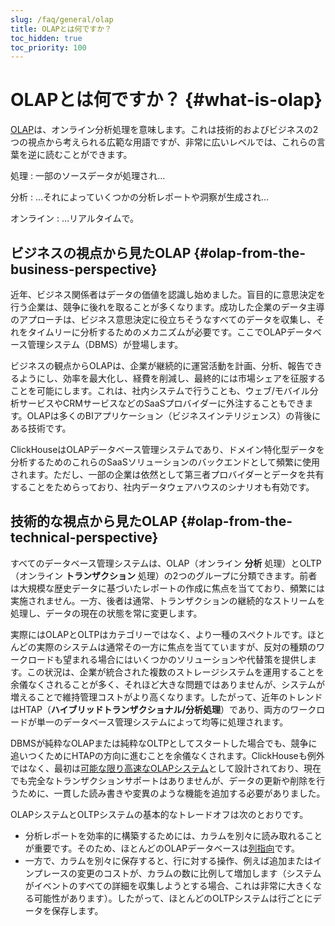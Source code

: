 ```yaml
---
slug: /faq/general/olap
title: OLAPとは何ですか？
toc_hidden: true
toc_priority: 100
---
```



# OLAPとは何ですか？ {#what-is-olap}

[OLAP](https://en.wikipedia.org/wiki/Online_analytical_processing)は、オンライン分析処理を意味します。これは技術的およびビジネスの2つの視点から考えられる広範な用語ですが、非常に広いレベルでは、これらの言葉を逆に読むことができます。

処理
:   一部のソースデータが処理され…

分析
:   …それによっていくつかの分析レポートや洞察が生成され…

オンライン
:   …リアルタイムで。

## ビジネスの視点から見たOLAP {#olap-from-the-business-perspective}

近年、ビジネス関係者はデータの価値を認識し始めました。盲目的に意思決定を行う企業は、競争に後れを取ることが多くなります。成功した企業のデータ主導のアプローチは、ビジネス意思決定に役立ちそうなすべてのデータを収集し、それをタイムリーに分析するためのメカニズムが必要です。ここでOLAPデータベース管理システム（DBMS）が登場します。

ビジネスの観点からOLAPは、企業が継続的に運営活動を計画、分析、報告できるようにし、効率を最大化し、経費を削減し、最終的には市場シェアを征服することを可能にします。これは、社内システムで行うことも、ウェブ/モバイル分析サービスやCRMサービスなどのSaaSプロバイダーに外注することもできます。OLAPは多くのBIアプリケーション（ビジネスインテリジェンス）の背後にある技術です。

ClickHouseはOLAPデータベース管理システムであり、ドメイン特化型データを分析するためのこれらのSaaSソリューションのバックエンドとして頻繁に使用されます。ただし、一部の企業は依然として第三者プロバイダーとデータを共有することをためらっており、社内データウェアハウスのシナリオも有効です。

## 技術的な視点から見たOLAP {#olap-from-the-technical-perspective}

すべてのデータベース管理システムは、OLAP（オンライン **分析** 処理）とOLTP（オンライン **トランザクション** 処理）の2つのグループに分類できます。前者は大規模な歴史データに基づいたレポートの作成に焦点を当てており、頻繁には実施されません。一方、後者は通常、トランザクションの継続的なストリームを処理し、データの現在の状態を常に変更します。

実際にはOLAPとOLTPはカテゴリーではなく、より一種のスペクトルです。ほとんどの実際のシステムは通常その一方に焦点を当てていますが、反対の種類のワークロードも望まれる場合にはいくつかのソリューションや代替策を提供します。この状況は、企業が統合された複数のストレージシステムを運用することを余儀なくされることが多く、それほど大きな問題ではありませんが、システムが増えることで維持管理コストがより高くなります。したがって、近年のトレンドはHTAP（**ハイブリッドトランザクショナル/分析処理**）であり、両方のワークロードが単一のデータベース管理システムによって均等に処理されます。

DBMSが純粋なOLAPまたは純粋なOLTPとしてスタートした場合でも、競争に追いつくためにHTAPの方向に進むことを余儀なくされます。ClickHouseも例外ではなく、最初は[可能な限り高速なOLAPシステム](../../concepts/why-clickhouse-is-so-fast.md)として設計されており、現在でも完全なトランザクションサポートはありませんが、データの更新や削除を行うために、一貫した読み書きや変異のような機能を追加する必要がありました。

OLAPシステムとOLTPシステムの基本的なトレードオフは次のとおりです。

- 分析レポートを効率的に構築するためには、カラムを別々に読み取れることが重要です。そのため、ほとんどのOLAPデータベースは[列指向](../../faq/general/columnar-database.md)です。
- 一方で、カラムを別々に保存すると、行に対する操作、例えば追加またはインプレースの変更のコストが、カラムの数に比例して増加します（システムがイベントのすべての詳細を収集しようとする場合、これは非常に大きくなる可能性があります）。したがって、ほとんどのOLTPシステムは行ごとにデータを保存します。
